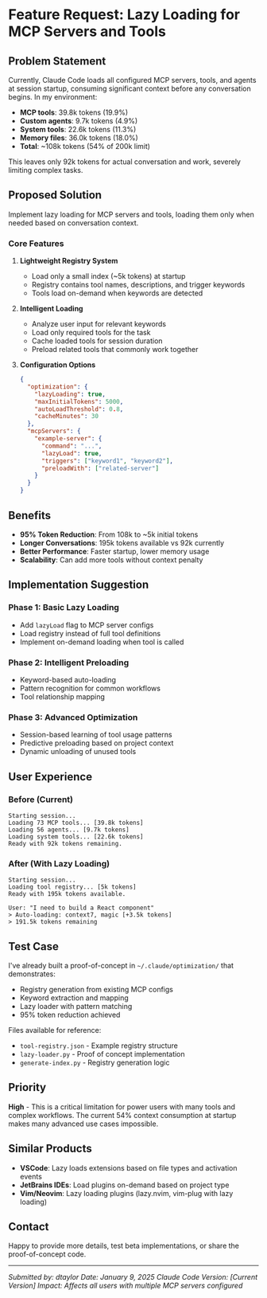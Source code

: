 # Feature Request: Lazy Loading for MCP Servers and Tools

## Problem Statement

Currently, Claude Code loads all configured MCP servers, tools, and agents at session startup, consuming significant context before any conversation begins. In my environment:

- **MCP tools**: 39.8k tokens (19.9%)
- **Custom agents**: 9.7k tokens (4.9%) 
- **System tools**: 22.6k tokens (11.3%)
- **Memory files**: 36.0k tokens (18.0%)
- **Total**: ~108k tokens (54% of 200k limit)

This leaves only 92k tokens for actual conversation and work, severely limiting complex tasks.

## Proposed Solution

Implement lazy loading for MCP servers and tools, loading them only when needed based on conversation context.

### Core Features

1. **Lightweight Registry System**
   - Load only a small index (~5k tokens) at startup
   - Registry contains tool names, descriptions, and trigger keywords
   - Tools load on-demand when keywords are detected

2. **Intelligent Loading**
   - Analyze user input for relevant keywords
   - Load only required tools for the task
   - Cache loaded tools for session duration
   - Preload related tools that commonly work together

3. **Configuration Options**
   ```json
   {
     "optimization": {
       "lazyLoading": true,
       "maxInitialTokens": 5000,
       "autoLoadThreshold": 0.8,
       "cacheMinutes": 30
     },
     "mcpServers": {
       "example-server": {
         "command": "...",
         "lazyLoad": true,
         "triggers": ["keyword1", "keyword2"],
         "preloadWith": ["related-server"]
       }
     }
   }
   ```

## Benefits

- **95% Token Reduction**: From 108k to ~5k initial tokens
- **Longer Conversations**: 195k tokens available vs 92k currently
- **Better Performance**: Faster startup, lower memory usage
- **Scalability**: Can add more tools without context penalty

## Implementation Suggestion

### Phase 1: Basic Lazy Loading
- Add `lazyLoad` flag to MCP server configs
- Load registry instead of full tool definitions
- Implement on-demand loading when tool is called

### Phase 2: Intelligent Preloading
- Keyword-based auto-loading
- Pattern recognition for common workflows
- Tool relationship mapping

### Phase 3: Advanced Optimization
- Session-based learning of tool usage patterns
- Predictive preloading based on project context
- Dynamic unloading of unused tools

## User Experience

### Before (Current)
```
Starting session...
Loading 73 MCP tools... [39.8k tokens]
Loading 56 agents... [9.7k tokens]
Loading system tools... [22.6k tokens]
Ready with 92k tokens remaining.
```

### After (With Lazy Loading)
```
Starting session...
Loading tool registry... [5k tokens]
Ready with 195k tokens available.

User: "I need to build a React component"
> Auto-loading: context7, magic [+3.5k tokens]
> 191.5k tokens remaining
```

## Test Case

I've already built a proof-of-concept in `~/.claude/optimization/` that demonstrates:
- Registry generation from existing MCP configs
- Keyword extraction and mapping
- Lazy loader with pattern matching
- 95% token reduction achieved

Files available for reference:
- `tool-registry.json` - Example registry structure
- `lazy-loader.py` - Proof of concept implementation
- `generate-index.py` - Registry generation logic

## Priority

**High** - This is a critical limitation for power users with many tools and complex workflows. The current 54% context consumption at startup makes many advanced use cases impossible.

## Similar Products

- **VSCode**: Lazy loads extensions based on file types and activation events
- **JetBrains IDEs**: Load plugins on-demand based on project type
- **Vim/Neovim**: Lazy loading plugins (lazy.nvim, vim-plug with lazy loading)

## Contact

Happy to provide more details, test beta implementations, or share the proof-of-concept code.

---

*Submitted by: dtaylor*
*Date: January 9, 2025*
*Claude Code Version: [Current Version]*
*Impact: Affects all users with multiple MCP servers configured*